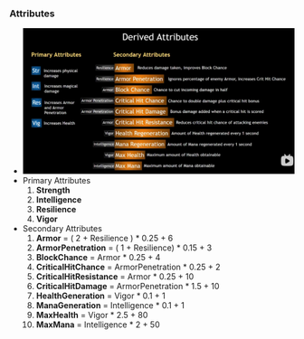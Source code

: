 ### Attributes
- ![alt text](image.png)
- Primary Attributes
  1. **Strength**
  2. **Intelligence**
  3. **Resilience**
  4. **Vigor**
- Secondary Attributes
  1. **Armor** = ( 2 + Resilience ) * 0.25 + 6
  2. **ArmorPenetration** = ( 1 + Resilience) * 0.15 + 3
  3. **BlockChance** = Armor * 0.25 + 4
  4. **CriticalHitChance** = ArmorPenetration * 0.25 + 2
  5. **CriticalHitResistance** = Armor * 0.25 + 10
  6. **CriticalHitDamage** = ArmorPenetration * 1.5 + 10
  7. **HealthGeneration** = Vigor * 0.1 + 1
  8. **ManaGeneration** = Intelligence * 0.1 + 1
  9. **MaxHealth** = Vigor * 2.5 + 80
  10. **MaxMana** = Intelligence * 2 + 50